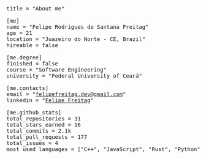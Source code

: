 <pre>
title = "About me"

[me]
name = "Felipe Rodrigues de Santana Freitag"
age = 21
location = "Juazeiro do Norte - CE, Brazil"
hireable = false

[me.degree]
finished = false
course = "Software Engineering"
university = "Federal University of Ceará"

[me.contacts]
email = "<a href="mailto:felipefreitag.dev@gmail.com">felipefreitag.dev@gmail.com</a>"
linkedin = "<a href="www.linkedin.com/in/freitagfelipe">Felipe Freitag</a>"

[me.github_stats]
total_repositories = 31
total_stars_earned = 16
total_commits = 2.1k
total_pull_requests = 177
total_issues = 4
most_used_languages = ["C++&quot;, &quot;JavaScript&quot;, &quot;Rust&quot;, &quot;Python&quot;, &quot;SCSS&quot;, &quot;Java"]
</pre>
